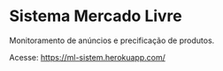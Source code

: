 # Sistema Mercado Livre
Monitoramento de anúncios e precificação de produtos.

Acesse: https://ml-sistem.herokuapp.com/
